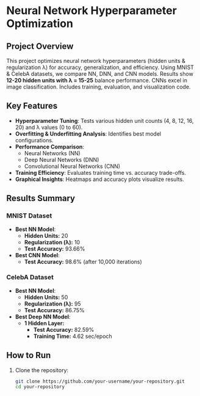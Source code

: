 # Neural Network Hyperparameter Optimization

## Project Overview
This project optimizes neural network hyperparameters (hidden units & regularization λ) for accuracy, generalization, and efficiency. Using MNIST & CelebA datasets, we compare NN, DNN, and CNN models. Results show **12-20 hidden units with λ = 15-25** balance performance. CNNs excel in image classification. Includes training, evaluation, and visualization code.

## Key Features
- **Hyperparameter Tuning**: Tests various hidden unit counts (4, 8, 12, 16, 20) and λ values (0 to 60).
- **Overfitting & Underfitting Analysis**: Identifies best model configurations.
- **Performance Comparison**:
  - Neural Networks (NN)
  - Deep Neural Networks (DNN)
  - Convolutional Neural Networks (CNN)
- **Training Efficiency**: Evaluates training time vs. accuracy trade-offs.
- **Graphical Insights**: Heatmaps and accuracy plots visualize results.

## Results Summary

### **MNIST Dataset**
- **Best NN Model**:
  - **Hidden Units:** 20
  - **Regularization (λ):** 10
  - **Test Accuracy:** 93.66%
- **Best CNN Model**:
  - **Test Accuracy:** 98.6% (after 10,000 iterations)

### **CelebA Dataset**
- **Best NN Model**:
  - **Hidden Units:** 50
  - **Regularization (λ):** 95
  - **Test Accuracy:** 86.75%
- **Best Deep NN Model**:
  - **1 Hidden Layer:**  
    - **Test Accuracy:** 82.59%  
    - **Training Time:** 4.62 sec/epoch

## How to Run
1. Clone the repository:
   ```bash
   git clone https://github.com/your-username/your-repository.git
   cd your-repository
